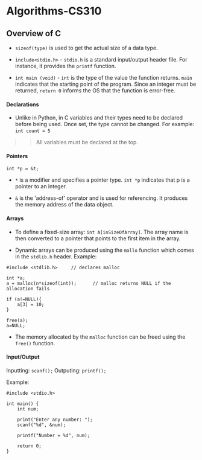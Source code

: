# Algorithms-CS310


## Overview of C

* `sizeof(type)` is used to get the actual size of a data type.

* `include<stdio.h>` - `stdio.h` is a standard input/output header file. For instance, it provides the `printf` function. 

* `int main (void)` - `int` is the type of the value the function returns. `main` indicates that the starting point of the program. Since an integer must be returned, `return 0` informs the OS that the function is error-free.  

#### Declarations
* Unlike in Python, in C variables and their types need to be declared before being used. Once set, the type cannot be changed. For example: `int count = 5`
>> All variables must be declared at the top.

#### Pointers
`int *p = &t;`

* `*` is a modifier and specifies a pointer type. `int *p` indicates that p is a pointer to an integer.

* `&` is the 'address-of' operator and is used for referencing. It produces the memory address of the data object.

#### Arrays
* To define a fixed-size array: `int A[inSizeOfArray]`. The array name is then converted to a pointer that points to the first item in the array. 

* Dynamic arrays can be produced using the `mallo` function which comes in the `stdlib.h` header. Example:

```
#include <stdlib.h> 	// declares malloc

int *a;
a = malloc(n*sizeof(int)); 		// malloc returns NULL if the allocation fails

if (a!=NULL){
	a[3] = 10;
}

free(a);
a=NULL;
```

* The memory allocated by the `malloc` function can be freed using the `free()` function. 

#### Input/Output

Inputting: `scanf();`
Outputing: `printf();`

Example:
```
#include <stdio.h>

int main() {
	int num;

	print("Enter any number: ");
	scanf("%d", &num);

	printf("Number = %d", num);

	return 0;
}

```

